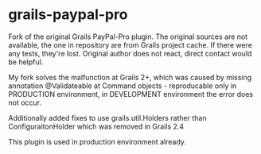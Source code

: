 grails-paypal-pro
=================

Fork of the original Grails PayPal-Pro plugin. The original sources are not available, the one in repository are from Grails project cache. If there were any tests, they're lost. Original author does not react, direct contact would be helpful.

My fork solves the malfunction at Grails 2+, which was caused by missing annotation @Validateable at Command objects - reproducable only in PRODUCTION environment, in DEVELOPMENT environment the error does not occur.

Additionally added fixes to use grails.util.Holders rather than ConfiguraitonHolder which was removed in Grails 2.4

This plugin is used in production environment already.
